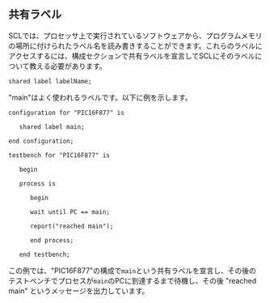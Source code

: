  ## 共有ラベル

SCLでは、プロセッサ上で実行されているソフトウェアから、プログラムメモリの場所に付けられたラベル名を読み書きすることができます。これらのラベルにアクセスするには、構成セクションで共有ラベルを宣言してSCLにそのラベルについて教える必要があります。

```scl
shared label labelName;
```

"main"はよく使われるラベルです。以下に例を示します。

```scl
configuration for "PIC16F877" is

   shared label main;

end configuration;

testbench for "PIC16F877" is

   begin

   process is

      begin

      wait until PC == main;

      report("reached main");

      end process;

   end testbench;
```

この例では、"PIC16F877"の構成で`main`という共有ラベルを宣言し、その後のテストベンチでプロセスが`main`のPCに到達するまで待機し、その後 "reached main" というメッセージを出力しています。